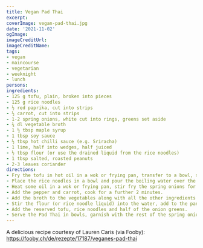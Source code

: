 ```yaml
---
title: Vegan Pad Thai
excerpt:
coverImage: vegan-pad-thai.jpg
date: '2021-11-02'
ogImage:
imageCreditUrl:
imageCreditName:
tags:
- vegan
- maincourse
- vegetarian
- weeknight
- lunch
persons:
ingredients:
- 125 g tofu, plain, broken into pieces
- 125 g rice noodles
- ½ red paprika, cut into strips
- ½ carrot, cut into strips
- 1-2 spring onions, white cut into rings, greens set aside
- ¾ dl vegetable broth
- 1 ½ tbsp maple syrup
- 1 tbsp soy sauce
- ½ tbsp hot chilli sauce (e.g. Sriracha)
- 1 lime, half into wedges, half juiced
- ½ tbsp flour (or use the drained liquid from the rice noodles)
- 1 tbsp salted, roasted peanuts
- 2-3 leaves coriander
directions:
- Fry the tofu in hot oil in a wok or frying pan, transfer to a bowl, set aside.
- Place the rice noodles in a bowl and pour the boiling water over the top, cover and leave to absorb for approx. 10 minutes, drain, set aside. Keep a little of the drained liquid for the sauce if not using flour.
- Heat some oil in a wok or frying pan, stir fry the spring onions for approx. 1 minute.
- Add the pepper and carrot, cook for a further 2 minutes.
- Add the broth to the vegetables along with all the other ingredients up to and including the lime juice, bring to the boil.
- Stir the flour (or rice noodle liquid) into the water, add to the pan, bring to the boil, simmer for several minutes.
- Add the reserved tofu, rice noodles and half of the onion greens.
- Serve the Pad Thai in bowls, garnish with the rest of the spring onions, lime wedges, peanuts and coriander.
---
```


A delicious recipe courtesy of Lauren Caris (via Fooby): https://fooby.ch/de/rezepte/17187/veganes-pad-thai